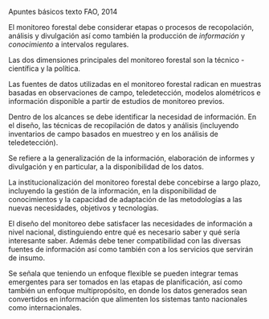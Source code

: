Apuntes básicos texto FAO, 2014

El monitoreo forestal debe considerar etapas o procesos de recopolación, análisis y divulgación así como también la producción de *información* y *conocimiento* a intervalos regulares.

Las dos dimensiones principales del monitoreo forestal son la técnico - científica y la política.

Las fuentes de datos utilizadas en el monitoreo forestal radican en muestras basadas en observaciones de campo, teledetección, modelos alométricos e información disponible a partir de estudios de monitoreo previos.

Dentro de los alcances se debe identificar la necesidad de información. En el diseño, las técnicas de recopilación de datos y análisis (incluyendo inventarios de campo basados en muestreo y en los análisis de teledetección).

Se refiere a la generalización de la información, elaboración de informes y divulgación y en particular, a la disponibilidad de los datos.

La institucionalización del monitoreo forestal debe concebirse a largo plazo, incluyendo la gestión de la información, en la disponibilidad de conocimientos y la capacidad de adaptación de las metodologías a las nuevas necesidades, objetivos y tecnologías.

El diseño del monitoreo debe satisfacer las necesidades de información a nivel nacional, distinguiendo entre qué es necesario saber y qué sería interesante saber. Además debe tener compatibilidad con las diversas fuentes de información así como también con a los servicios que servirán de insumo.

Se señala que teniendo un enfoque flexible se pueden integrar temas emergentes para ser tomados en las etapas de planificación, así como también un enfoque multipropósito, en donde los datos generados sean convertidos en información que alimenten los sistemas tanto nacionales como internacionales.




